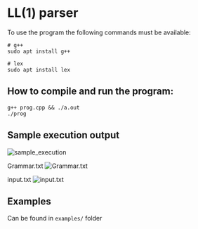 # LL(1) parser

To use the program the following commands must be available:

```
# g++
sudo apt install g++

# lex
sudo apt install lex
```

## How to compile and run the program:

```
g++ prog.cpp && ./a.out
./prog
```

## Sample execution output

![sample_execution](https://user-images.githubusercontent.com/59505795/194948983-46377a12-b7e8-4f14-b694-814a9d3d82af.png)

Grammar.txt
![Grammar.txt](https://user-images.githubusercontent.com/59505795/193503533-143276d2-f296-4f55-bee5-70944d94657d.png)

input.txt
![input.txt](https://user-images.githubusercontent.com/59505795/193503587-a683ad01-8c50-4ff9-8aad-feaf43c18b29.png)

## Examples

Can be found in `examples/` folder

